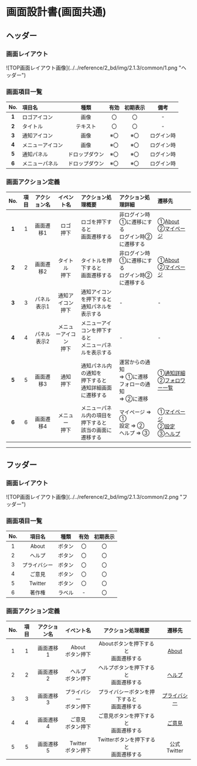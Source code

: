 # 画面設計書(画面共通)

## ヘッダー

### 画面レイアウト

<span  id="images">
![TOP画面レイアウト画像](../../reference/2_bd/img/2.1.3/common/1.png "ヘッダー")
</span>


### 画面項目一覧

|  No.  | 項目名           |      種類      | 有効 | 初期表示 |    備考    |
| :---: | :--------------- | :------------: | :--: | :------: | :--------: |
| **1** | ロゴアイコン     |      画像      |  〇  |    〇    |     -      |
| **2** | タイトル         |    テキスト    |  〇  |    〇    |     -      |
| **3** | 通知アイコン     |      画像      | ※〇  |   ※〇    | ログイン時 |
| **4** | メニューアイコン |      画像      | ※〇  |   ※〇    | ログイン時 |
| **5** | 通知パネル       | ドロップダウン | ※〇  |   ※〇    | ログイン時 |
| **6** | メニューパネル   | ドロップダウン | ※〇  |   ※〇    | ログイン時 |

### 画面アクション定義

| No.  | 項目 | アクション名 |  イベント名  |        アクション処理概要        |       アクション処理詳細       |   遷移先   |
| :--: | :----------: | :----------: | :------------------------------: | :--- | :--------- | :--- |
| **1** |  1  |  画面遷移1   |   ロゴ<br/>押下   |   ロゴを押下すると<br>画面遷移する   | 非ログイン時①に遷移にする<br>ログイン時②に遷移する |   ①[About](./sc1.html)<br>②[マイページ](./sc2.1.html)   |
|  **2**  |  2  |  画面遷移2   | タイトル<br/>押下 | タイトルを押下すると<br>画面遷移する | 非ログイン時①に遷移にする<br>ログイン時②に遷移する | ①[About](./sc1.html)<br>②[マイページ](./sc2.1.html) |
| **3** | 3 | パネル表示1 | 通知アイコン<br/>押下 | 通知アイコンを押下すると<br>通知パネルを表示する | - | - |
| **4** | 4 | パネル表示2 | メニューアイコン<br/>押下 | メニューアイコンを押下すると<br>メニューパネルを表示する | - | - |
| **5** | 5 | 画面遷移3 | 通知<br/>押下 | 通知パネル内の通知を<br/>押下すると<br>通知詳細画面に遷移する | 運営からの通知<br>⇒ ①に遷移<br>フォローの通知<br>⇒ ②に遷移 | ①[通知詳細](./sc7.html)<br>②[フォロワー一覧](./sc4.html) |
| **6** | 6 | 画面遷移4 | メニュー<br/>押下 | メニューパネル内の項目を<br>押下すると<br>該当の画面に遷移する | マイページ ⇒ ①<br>設定 ⇒ ②<br/>ヘルプ ⇒ ③ | ①[マイページ](./sc2.1.html)<br>②[設定](./sc8.html)<br>③[ヘルプ](./sc9.html) |



***

## フッダー

### 画面レイアウト

<span  id="images">
![TOP画面レイアウト画像](../../reference/2_bd/img/2.1.3/common/2.png "フッダー")
</span>


### 画面項目一覧

| No.  |    項目名    |  種類  | 有効 | 初期表示 |
| :--: | :----------: | :----: | :--: | :------: |
|  1   |    About     | ボタン |  〇  |    〇    |
|  2   |    ヘルプ    | ボタン |  〇  |    〇    |
|  3   | プライバシー | ボタン |  〇  |    〇    |
|  4   |    ご意見    | ボタン |  〇  |    〇    |
|  5   |   Twitter    | ボタン |  〇  |    〇    |
|  6   |    著作権    | ラベル |  -   |    〇    |

### 画面アクション定義

|No.|項目|アクション名|イベント名|アクション処理概要|遷移先|
|:-:|:-:|:-:|:-:|:-:|:-:|
|1|1|画面遷移1|About<br>ボタン押下|Aboutボタンを押下すると<br>画面遷移する|[About](./sc1.html)|
|2|2|画面遷移2|ヘルプ<br/>ボタン押下|ヘルプボタンを押下すると<br/>画面遷移する|[ヘルプ](./sc9.html)|
|3|3|画面遷移3|プライバシー<br/>ボタン押下|プライバシーボタンを押下すると<br/>画面遷移する|[プライバシー](./sc11.html)|
|4|4|画面遷移4|ご意見<br/>ボタン押下|ご意見ボタンを押下すると<br/>画面遷移する|[ご意見](./sc12.html)|
|5|5|画面遷移5|Twitter<br/>ボタン押下|Twitterボタンを押下すると<br/>画面遷移する|公式Twitter|

